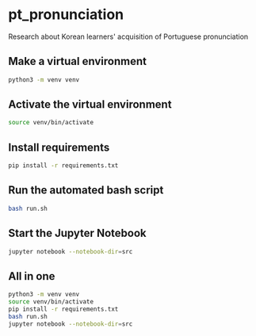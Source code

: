 # pt_pronunciation
Research about Korean learners' acquisition of Portuguese pronunciation

## Make a virtual environment

```bash
python3 -m venv venv
```

## Activate the virtual environment

```bash
source venv/bin/activate
```

## Install requirements

```bash
pip install -r requirements.txt
```

## Run the automated bash script

```bash
bash run.sh
```

## Start the Jupyter Notebook

```bash
jupyter notebook --notebook-dir=src
```

## All in one

```bash
python3 -m venv venv
source venv/bin/activate
pip install -r requirements.txt
bash run.sh
jupyter notebook --notebook-dir=src
```
